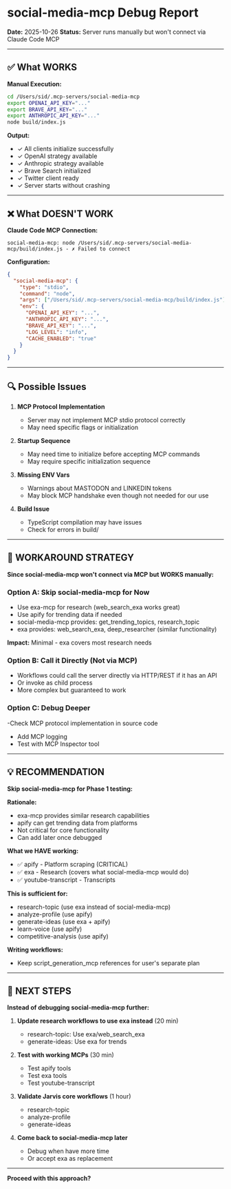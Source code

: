 # social-media-mcp Debug Report

**Date:** 2025-10-26
**Status:** Server runs manually but won't connect via Claude Code MCP

---

## ✅ What WORKS

**Manual Execution:**

```bash
cd /Users/sid/.mcp-servers/social-media-mcp
export OPENAI_API_KEY="..."
export BRAVE_API_KEY="..."
export ANTHROPIC_API_KEY="..."
node build/index.js
```

**Output:**

- ✓ All clients initialize successfully
- ✓ OpenAI strategy available
- ✓ Anthropic strategy available
- ✓ Brave Search initialized
- ✓ Twitter client ready
- ✓ Server starts without crashing

---

## ❌ What DOESN'T WORK

**Claude Code MCP Connection:**

```
social-media-mcp: node /Users/sid/.mcp-servers/social-media-mcp/build/index.js - ✗ Failed to connect
```

**Configuration:**

```json
{
  "social-media-mcp": {
    "type": "stdio",
    "command": "node",
    "args": ["/Users/sid/.mcp-servers/social-media-mcp/build/index.js"],
    "env": {
      "OPENAI_API_KEY": "...",
      "ANTHROPIC_API_KEY": "...",
      "BRAVE_API_KEY": "...",
      "LOG_LEVEL": "info",
      "CACHE_ENABLED": "true"
    }
  }
}
```

---

## 🔍 Possible Issues

1. **MCP Protocol Implementation**
   - Server may not implement MCP stdio protocol correctly
   - May need specific flags or initialization

2. **Startup Sequence**
   - May need time to initialize before accepting MCP commands
   - May require specific initialization sequence

3. **Missing ENV Vars**
   - Warnings about MASTODON and LINKEDIN tokens
   - May block MCP handshake even though not needed for our use

4. **Build Issue**
   - TypeScript compilation may have issues
   - Check for errors in build/

---

## 🎯 WORKAROUND STRATEGY

**Since social-media-mcp won't connect via MCP but WORKS manually:**

### Option A: Skip social-media-mcp for Now

- Use exa-mcp for research (web_search_exa works great)
- Use apify for trending data if needed
- social-media-mcp provides: get_trending_topics, research_topic
- exa provides: web_search_exa, deep_researcher (similar functionality)

**Impact:** Minimal - exa covers most research needs

### Option B: Call it Directly (Not via MCP)

- Workflows could call the server directly via HTTP/REST if it has an API
- Or invoke as child process
- More complex but guaranteed to work

### Option C: Debug Deeper

-Check MCP protocol implementation in source code

- Add MCP logging
- Test with MCP Inspector tool

---

## 💡 RECOMMENDATION

**Skip social-media-mcp for Phase 1 testing:**

**Rationale:**

- exa-mcp provides similar research capabilities
- apify can get trending data from platforms
- Not critical for core functionality
- Can add later once debugged

**What we HAVE working:**

- ✅ apify - Platform scraping (CRITICAL)
- ✅ exa - Research (covers what social-media-mcp would do)
- ✅ youtube-transcript - Transcripts

**This is sufficient for:**

- research-topic (use exa instead of social-media-mcp)
- analyze-profile (use apify)
- generate-ideas (use exa + apify)
- learn-voice (use apify)
- competitive-analysis (use apify)

**Writing workflows:**

- Keep script_generation_mcp references for user's separate plan

---

## 🚀 NEXT STEPS

**Instead of debugging social-media-mcp further:**

1. **Update research workflows to use exa instead** (20 min)
   - research-topic: Use exa/web_search_exa
   - generate-ideas: Use exa for trends

2. **Test with working MCPs** (30 min)
   - Test apify tools
   - Test exa tools
   - Test youtube-transcript

3. **Validate Jarvis core workflows** (1 hour)
   - research-topic
   - analyze-profile
   - generate-ideas

4. **Come back to social-media-mcp later**
   - Debug when have more time
   - Or accept exa as replacement

---

**Proceed with this approach?**
